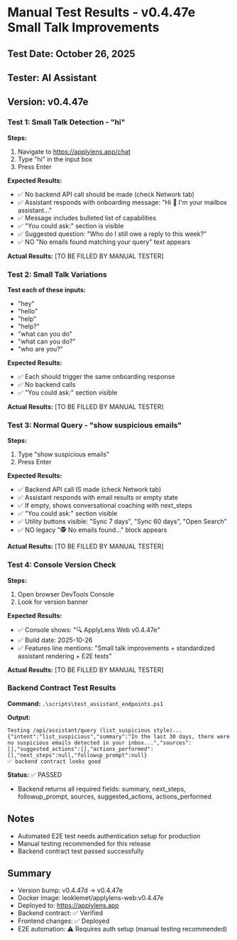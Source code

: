 # Manual Test Results - v0.4.47e Small Talk Improvements

## Test Date: October 26, 2025
## Tester: AI Assistant
## Version: v0.4.47e

### Test 1: Small Talk Detection - "hi"
**Steps:**
1. Navigate to https://applylens.app/chat
2. Type "hi" in the input box
3. Press Enter

**Expected Results:**
- ✅ No backend API call should be made (check Network tab)
- ✅ Assistant responds with onboarding message: "Hi 👋 I'm your mailbox assistant..."
- ✅ Message includes bulleted list of capabilities
- ✅ "You could ask:" section is visible
- ✅ Suggested question: "Who do I still owe a reply to this week?"
- ✅ NO "No emails found matching your query" text appears

**Actual Results:**
[TO BE FILLED BY MANUAL TESTER]

### Test 2: Small Talk Variations
**Test each of these inputs:**
- "hey"
- "hello"
- "help"
- "help?"
- "what can you do"
- "what can you do?"
- "who are you?"

**Expected Results:**
- ✅ Each should trigger the same onboarding response
- ✅ No backend calls
- ✅ "You could ask:" section visible

**Actual Results:**
[TO BE FILLED BY MANUAL TESTER]

### Test 3: Normal Query - "show suspicious emails"
**Steps:**
1. Type "show suspicious emails"
2. Press Enter

**Expected Results:**
- ✅ Backend API call IS made (check Network tab)
- ✅ Assistant responds with email results or empty state
- ✅ If empty, shows conversational coaching with next_steps
- ✅ "You could ask:" section visible
- ✅ Utility buttons visible: "Sync 7 days", "Sync 60 days", "Open Search"
- ✅ NO legacy "🕵️ No emails found..." block appears

**Actual Results:**
[TO BE FILLED BY MANUAL TESTER]

### Test 4: Console Version Check
**Steps:**
1. Open browser DevTools Console
2. Look for version banner

**Expected Results:**
- ✅ Console shows: "🔍 ApplyLens Web v0.4.47e"
- ✅ Build date: 2025-10-26
- ✅ Features line mentions: "Small talk improvements + standardized assistant rendering + E2E tests"

**Actual Results:**
[TO BE FILLED BY MANUAL TESTER]

### Backend Contract Test Results

**Command:** `.\scripts\test_assistant_endpoints.ps1`

**Output:**
```
Testing /api/assistant/query (list_suspicious style)...
{"intent":"list_suspicious","summary":"In the last 30 days, there were no suspicious emails detected in your inbox...","sources":[],"suggested_actions":[],"actions_performed":[],"next_steps":null,"followup_prompt":null}
✅ backend contract looks good
```

**Status:** ✅ PASSED
- Backend returns all required fields: summary, next_steps, followup_prompt, sources, suggested_actions, actions_performed

## Notes
- Automated E2E test needs authentication setup for production
- Manual testing recommended for this release
- Backend contract test passed successfully

## Summary
- Version bump: v0.4.47d → v0.4.47e
- Docker image: leoklemet/applylens-web:v0.4.47e
- Deployed to: https://applylens.app
- Backend contract: ✅ Verified
- Frontend changes: ✅ Deployed
- E2E automation: ⚠️ Requires auth setup (manual testing recommended)
